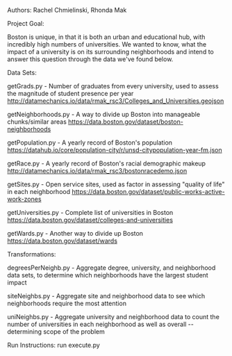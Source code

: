 Authors: Rachel Chmielinski, Rhonda Mak 

Project Goal:

Boston is unique, in that it is both an urban and educational hub, with incredibly high numbers of universities. We wanted to know, what the impact of a university is on its surrounding neighborhoods and intend to answer this question through the data we've found below. 

Data Sets:

getGrads.py - Number of graduates from every university, used to assess the magnitude of student presence per year
http://datamechanics.io/data/rmak_rsc3/Colleges_and_Universities.geojson

getNeighborhoods.py - A way to divide up Boston into manageable chunks/similar areas
https://data.boston.gov/dataset/boston-neighborhoods

getPopulation.py - A yearly record of Boston's population
https://datahub.io/core/population-city/r/unsd-citypopulation-year-fm.json

getRace.py - A yearly record of Boston's racial demographic makeup
http://datamechanics.io/data/rmak_rsc3/bostonracedemo.json

getSites.py - Open service sites, used as factor in assessing "quality of life" in each neighborhood
https://data.boston.gov/dataset/public-works-active-work-zones

getUniversities.py - Complete list of universities in Boston
https://data.boston.gov/dataset/colleges-and-universities


getWards.py - Another way to divide up Boston
https://data.boston.gov/dataset/wards


Transformations:

degreesPerNeighb.py - Aggregate degree, university, and neighborhood data sets, to determine which neighborhoods have the largest student impact

siteNeighbs.py - Aggregate site and neighborhood data to see which neighborhoods require the most attention 

uniNeighbs.py - Aggregate university and neighborhood data to count the number of universities in each 
neighborhood as well as overall -- determining scope of the problem



Run Instructions:
run execute.py
